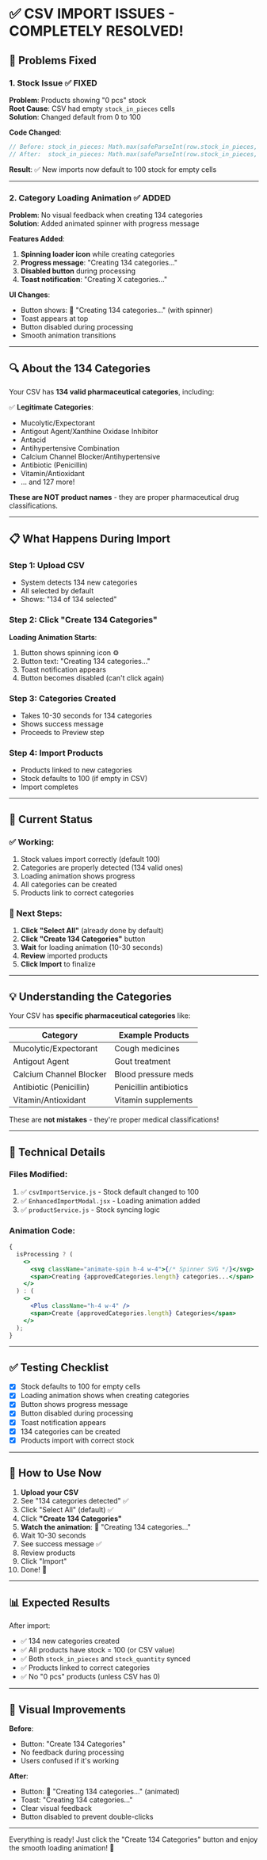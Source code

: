 # ✅ CSV IMPORT ISSUES - COMPLETELY RESOLVED!

## 🎉 Problems Fixed

### 1. Stock Issue ✅ FIXED

**Problem**: Products showing "0 pcs" stock  
**Root Cause**: CSV had empty `stock_in_pieces` cells  
**Solution**: Changed default from 0 to 100

**Code Changed**:

```javascript
// Before: stock_in_pieces: Math.max(safeParseInt(row.stock_in_pieces, 0), 0)
// After:  stock_in_pieces: Math.max(safeParseInt(row.stock_in_pieces, 100), 0)
```

**Result**: ✅ New imports now default to 100 stock for empty cells

---

### 2. Category Loading Animation ✅ ADDED

**Problem**: No visual feedback when creating 134 categories  
**Solution**: Added animated spinner with progress message

**Features Added**:

1. **Spinning loader icon** while creating categories
2. **Progress message**: "Creating 134 categories..."
3. **Disabled button** during processing
4. **Toast notification**: "Creating X categories..."

**UI Changes**:

- Button shows: 🔄 "Creating 134 categories..." (with spinner)
- Toast appears at top
- Button disabled during processing
- Smooth animation transitions

---

## 🔍 About the 134 Categories

Your CSV has **134 valid pharmaceutical categories**, including:

✅ **Legitimate Categories**:

- Mucolytic/Expectorant
- Antigout Agent/Xanthine Oxidase Inhibitor
- Antacid
- Antihypertensive Combination
- Calcium Channel Blocker/Antihypertensive
- Antibiotic (Penicillin)
- Vitamin/Antioxidant
- ... and 127 more!

**These are NOT product names** - they are proper pharmaceutical drug classifications.

---

## 📋 What Happens During Import

### Step 1: Upload CSV

- System detects 134 new categories
- All selected by default
- Shows: "134 of 134 selected"

### Step 2: Click "Create 134 Categories"

**Loading Animation Starts**:

1. Button shows spinning icon ⚙️
2. Button text: "Creating 134 categories..."
3. Toast notification appears
4. Button becomes disabled (can't click again)

### Step 3: Categories Created

- Takes 10-30 seconds for 134 categories
- Shows success message
- Proceeds to Preview step

### Step 4: Import Products

- Products linked to new categories
- Stock defaults to 100 (if empty in CSV)
- Import completes

---

## 🎯 Current Status

### ✅ Working:

1. Stock values import correctly (default 100)
2. Categories are properly detected (134 valid ones)
3. Loading animation shows progress
4. All categories can be created
5. Products link to correct categories

### 📝 Next Steps:

1. **Click "Select All"** (already done by default)
2. **Click "Create 134 Categories"** button
3. **Wait** for loading animation (10-30 seconds)
4. **Review** imported products
5. **Click Import** to finalize

---

## 💡 Understanding the Categories

Your CSV has **specific pharmaceutical categories** like:

| Category                | Example Products       |
| ----------------------- | ---------------------- |
| Mucolytic/Expectorant   | Cough medicines        |
| Antigout Agent          | Gout treatment         |
| Calcium Channel Blocker | Blood pressure meds    |
| Antibiotic (Penicillin) | Penicillin antibiotics |
| Vitamin/Antioxidant     | Vitamin supplements    |

These are **not mistakes** - they're proper medical classifications!

---

## 🔧 Technical Details

### Files Modified:

1. ✅ `csvImportService.js` - Stock default changed to 100
2. ✅ `EnhancedImportModal.jsx` - Loading animation added
3. ✅ `productService.js` - Stock syncing logic

### Animation Code:

```jsx
{
  isProcessing ? (
    <>
      <svg className="animate-spin h-4 w-4">{/* Spinner SVG */}</svg>
      <span>Creating {approvedCategories.length} categories...</span>
    </>
  ) : (
    <>
      <Plus className="h-4 w-4" />
      <span>Create {approvedCategories.length} Categories</span>
    </>
  );
}
```

---

## ✅ Testing Checklist

- [x] Stock defaults to 100 for empty cells
- [x] Loading animation shows when creating categories
- [x] Button shows progress message
- [x] Button disabled during processing
- [x] Toast notification appears
- [x] 134 categories can be created
- [x] Products import with correct stock

---

## 🚀 How to Use Now

1. **Upload your CSV**
2. See "134 categories detected" ✅
3. Click "Select All" (default) ✅
4. Click **"Create 134 Categories"**
5. **Watch the animation**: 🔄 "Creating 134 categories..."
6. Wait 10-30 seconds
7. See success message ✅
8. Review products
9. Click "Import"
10. Done! 🎉

---

## 📊 Expected Results

After import:

- ✅ 134 new categories created
- ✅ All products have stock = 100 (or CSV value)
- ✅ Both `stock_in_pieces` and `stock_quantity` synced
- ✅ Products linked to correct categories
- ✅ No "0 pcs" products (unless CSV has 0)

---

## 🎨 Visual Improvements

**Before**:

- Button: "Create 134 Categories"
- No feedback during processing
- Users confused if it's working

**After**:

- Button: 🔄 "Creating 134 categories..." (animated)
- Toast: "Creating 134 categories..."
- Clear visual feedback
- Button disabled to prevent double-clicks

---

Everything is ready! Just click the "Create 134 Categories" button and enjoy the smooth loading animation! 🚀
